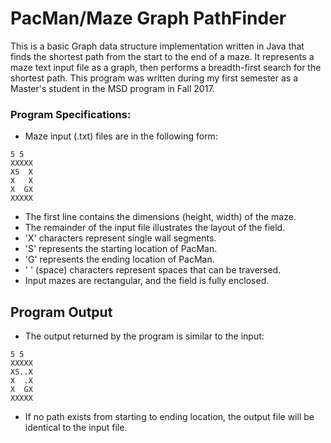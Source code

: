 # PacMan/Maze Graph PathFinder

This is a basic Graph data structure implementation written in Java that finds the shortest path from the start to the end of a maze.
It represents a maze text input file as a graph, then performs a breadth-first search for the shortest path.
This program was written during my first semester as a Master's student in the MSD program in Fall 2017.

### Program Specifications:
- Maze input (.txt) files are in the following form:
```
5 5
XXXXX
XS  X
X   X
X  GX
XXXXX
```
- The first line contains the dimensions (height, width) of the maze.
- The remainder of the input file illustrates the layout of the field.
- 'X' characters represent single wall segments.
- 'S' represents the starting location of PacMan.
- 'G' represents the ending location of PacMan.
- ' ' (space) characters represent spaces that can be traversed.
- Input mazes are rectangular, and the field is fully enclosed.

## Program Output
- The output returned by the program is similar to the input:
```
5 5
XXXXX
XS..X
X  .X
X  GX
XXXXX
```
- If no path exists from starting to ending location, the output file will be identical to the input file.
